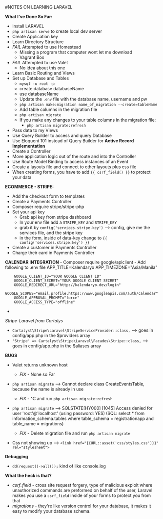#NOTES ON LEARNING LARAVEL

**What I've Done So Far:**
  - Install LARAVEL
  - `php artisan serve` to create local dev server
  - Create Application key
  - Learn Directory Structure
  - *FAIL* Attempted to use Homestead
    - Missing a program that computer wont let me download
    - Vagrant Box
  - *FAIL* Attempted to use Valet
    - No idea about this one
  - Learn Basic Routing and Views
  - Set up Database and Tables
    - `mysql -u root -p`
    - create database databaseName
    - use databaseName
    - Update the `.env` file with the database name, username and pw
    - `php artisan make:migration name_of_migration --create=tableName`
    - Add table columns in the migration file
    - `php artisan migrate`
    - If you make any changes to your table columns in the migration file:
      - `php artisan migrate:refresh`
  - Pass data to my Views
  - Use Query Builder to access and query Database
  - Use Eloquent 101 instead of Query Builder for **Active Record Implementation**
  - Create a Controller
  - Move application logic out of the route and into the Controller
  - Use Route Model Binding to access instances of an Event
  - Create a layouts file and connect to other layouts plus css file
  - When creating forms, you have to add `{{ csrf_field() }}` to protect your data

**ECOMMERCE - STRIPE:**
  - Add the checkout form to templates
  - Create a Payments Controller
  - Composer require stripe/stripe-php
  - Set your api key
    - Grab api key from stripe dashboard
    - In your env file add a `STRIPE_KEY` and `STRIPE_KEY`
    - grab it by `config('services.stripe.key')` --> config, give me the services file, and the stripe key
    - in the form, inside of data-key change to `{{ config('services.stripe.key') }}`
  - Create a customer in Payments Controller
  - Charge their card in Payments Controller
  
  **CALENDAR INTEGRATION**
    - Composer require google/apiclient
    - Add following to .env file
        APP_TITLE=Kalendaryo
        APP_TIMEZONE="Asia/Manila"
        
        GOOGLE_CLIENT_ID="YOUR GOOGLE CLIENT ID"
        GOOGLE_CLIENT_SECRET="YOUR GOOGLE CLIENT SECRET"
        GOOGLE_REDIRECT_URL="http://kalendaryo.dev/login"
        GOOGLE_SCOPES="email,profile,https://www.googleapis.com/auth/calendar"
        GOOGLE_APPROVAL_PROMPT="force"
        GOOGLE_ACCESS_TYPE="offline"
    
   - 

*Stripe-Laravel from Cartalys*
  - `Cartalyst\Stripe\Laravel\StripeServiceProvider::class,` --> goes in config/app.php in the $providers array
  - `'Stripe' => Cartalyst\Stripe\Laravel\Facades\Stripe::class,` --> goes in config/app.php in the $aliases array

**BUGS**

  - Valet returns unknown host
    - *FIX* - None so Far

  - `php artisan migrate` --> Cannot declare class CreateEventsTable, because the name is already in use
    - *FIX* - ^C and run `php artisan migrate:refresh`

  - `php artisan migrate` --> SQLSTATE[HY000] [1045] Access denied for user 'root'@'localhost' (using password: YES) (SQL: select * from information_schema.tables where table_schema = registrationapp and table_name = migrations)
    - *FIX* - Delete migration file and run `php artisan migrate`

  - Css not showing up --> `<link href="{{URL::asset('css/styles.css')}}" rel="stylesheet">`

**Debugging**

  - `dd(request()->all());` kind of like console.log

**What the heck is that?**
  - *csrf_field* - cross site request forgery, type of malicious exploit where unauthorized commands are preformed on behalf of the user, Laravel makes you use a `csrf_field` inside of your forms to protect you from that
  - *migrations* - they're like version control for your database, it makes it easy to modify your database schema.
